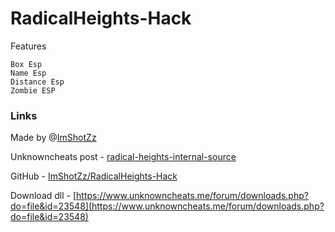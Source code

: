 # RadicalHeights-Hack
Features

    Box Esp
    Name Esp
    Distance Esp
    Zombie ESP
    

### Links

Made by @[ImShotZz](https://www.unknowncheats.me/forum/members/2116480.html)

Unknowncheats post - [radical-heights-internal-source](https://www.unknowncheats.me/forum/radical-heights/279691-radical-heights-internal-source.html#post2116594)

GitHub - [ImShotZz/RadicalHeights-Hack](https://github.com/ImShotZz/RadicalHeights-Hack)

Download dll - [https://www.unknowncheats.me/forum/downloads.php?do=file&id=23548](https://www.unknowncheats.me/forum/downloads.php?do=file&id=23548)
